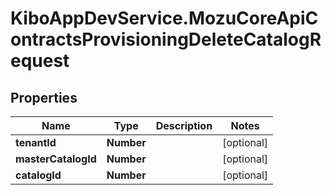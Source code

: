 # KiboAppDevService.MozuCoreApiContractsProvisioningDeleteCatalogRequest

## Properties

Name | Type | Description | Notes
------------ | ------------- | ------------- | -------------
**tenantId** | **Number** |  | [optional] 
**masterCatalogId** | **Number** |  | [optional] 
**catalogId** | **Number** |  | [optional] 


